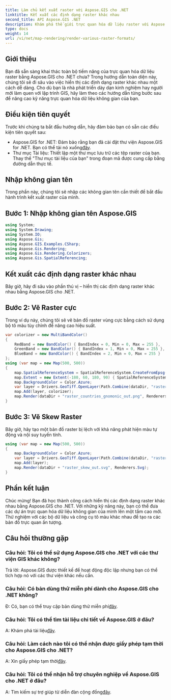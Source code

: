 ```yaml
---
title: Làm chủ kết xuất raster với Aspose.GIS cho .NET
linktitle: Kết xuất các định dạng raster khác nhau
second_title: API Aspose.GIS .NET
description: Khám phá thế giới trực quan hóa dữ liệu raster với Aspose.GIS cho .NET. Tìm hiểu cách hiển thị bản đồ tuyệt đẹp ở nhiều định dạng khác nhau một cách dễ dàng. Tải ngay!
type: docs
weight: 14
url: /vi/net/map-rendering/render-various-raster-formats/
---
```

## Giới thiệu
Bạn đã sẵn sàng khai thác toàn bộ tiềm năng của trực quan hóa dữ liệu raster bằng Aspose.GIS cho .NET chưa? Trong hướng dẫn toàn diện này, chúng tôi sẽ đi sâu vào việc hiển thị các định dạng raster khác nhau một cách dễ dàng. Cho dù bạn là nhà phát triển dày dạn kinh nghiệm hay người mới làm quen với lập trình GIS, hãy làm theo các hướng dẫn từng bước sau để nâng cao kỹ năng trực quan hóa dữ liệu không gian của bạn.
## Điều kiện tiên quyết
Trước khi chúng ta bắt đầu hướng dẫn, hãy đảm bảo bạn có sẵn các điều kiện tiên quyết sau:
- Aspose.GIS for .NET: Đảm bảo rằng bạn đã cài đặt thư viện Aspose.GIS for .NET. Bạn có thể tải nó xuống[đây](https://releases.aspose.com/gis/net/).
- Thư mục Tài liệu: Thiết lập một thư mục lưu trữ các tệp raster của bạn. Thay thế "Thư mục tài liệu của bạn" trong đoạn mã được cung cấp bằng đường dẫn thực tế.
## Nhập không gian tên
Trong phần này, chúng tôi sẽ nhập các không gian tên cần thiết để bắt đầu hành trình kết xuất raster của mình.
## Bước 1: Nhập không gian tên Aspose.GIS
```csharp
using System;
using System.Drawing;
using System.IO;
using Aspose.Gis;
using Aspose.GIS.Examples.CSharp;
using Aspose.Gis.Rendering;
using Aspose.Gis.Rendering.Colorizers;
using Aspose.Gis.SpatialReferencing;
```
## Kết xuất các định dạng raster khác nhau
Bây giờ, hãy đi sâu vào phần thú vị – hiển thị các định dạng raster khác nhau bằng Aspose.GIS cho .NET.
## Bước 2: Vẽ Raster cực
Trong ví dụ này, chúng tôi sẽ vẽ bản đồ raster vùng cực bằng cách sử dụng bộ tô màu tùy chỉnh để nâng cao hiệu suất.
```csharp
var colorizer = new MultiBandColor()
{
    RedBand = new BandColor() { BandIndex = 0, Min = 0, Max = 255 },
    GreenBand = new BandColor() { BandIndex = 1, Min = 0, Max = 255 },
    BlueBand = new BandColor() { BandIndex = 2, Min = 0, Max = 255 }
};
using (var map = new Map(500, 500))
{
    map.SpatialReferenceSystem = SpatialReferenceSystem.CreateFromEpsg(102034);
    map.Extent = new Extent(-180, 60, 180, 90) { SpatialReferenceSystem = SpatialReferenceSystem.Wgs84 };
    map.BackgroundColor = Color.Azure;
    var layer = Drivers.GeoTiff.OpenLayer(Path.Combine(dataDir, "raster_countries.tif"));
    map.Add(layer, colorizer);
    map.Render(dataDir + "raster_countries_gnomonic_out.png", Renderers.Png);
}
```
## Bước 3: Vẽ Skew Raster
Bây giờ, hãy tạo một bản đồ raster bị lệch với khả năng phát hiện màu tự động và nội suy tuyến tính.
```csharp
using (var map = new Map(500, 500))
{
    map.BackgroundColor = Color.Azure;
    var layer = Drivers.GeoTiff.OpenLayer(Path.Combine(dataDir, "raster_skew.tif"));
    map.Add(layer);
    map.Render(dataDir + "raster_skew_out.svg", Renderers.Svg);
}
```
## Phần kết luận
Chúc mừng! Bạn đã học thành công cách hiển thị các định dạng raster khác nhau bằng Aspose.GIS cho .NET. Với những kỹ năng này, bạn có thể đưa các dự án trực quan hóa dữ liệu không gian của mình lên một tầm cao mới. Thử nghiệm với các bộ dữ liệu và công cụ tô màu khác nhau để tạo ra các bản đồ trực quan ấn tượng.
## Câu hỏi thường gặp
### Câu hỏi: Tôi có thể sử dụng Aspose.GIS cho .NET với các thư viện GIS khác không?
Trả lời: Aspose.GIS được thiết kế để hoạt động độc lập nhưng bạn có thể tích hợp nó với các thư viện khác nếu cần.
### Câu hỏi: Có bản dùng thử miễn phí dành cho Aspose.GIS cho .NET không?
 Đ: Có, bạn có thể truy cập bản dùng thử miễn phí[đây](https://releases.aspose.com/).
### Câu hỏi: Tôi có thể tìm tài liệu chi tiết về Aspose.GIS ở đâu?
 A: Khám phá tài liệu[đây](https://reference.aspose.com/gis/net/).
### Câu hỏi: Làm cách nào tôi có thể nhận được giấy phép tạm thời cho Aspose.GIS cho .NET?
 A: Xin giấy phép tạm thời[đây](https://purchase.aspose.com/temporary-license/).
### Câu hỏi: Tôi có thể nhận hỗ trợ chuyên nghiệp về Aspose.GIS cho .NET ở đâu?
 A: Tìm kiếm sự trợ giúp từ diễn đàn cộng đồng[đây](https://forum.aspose.com/c/gis/33).